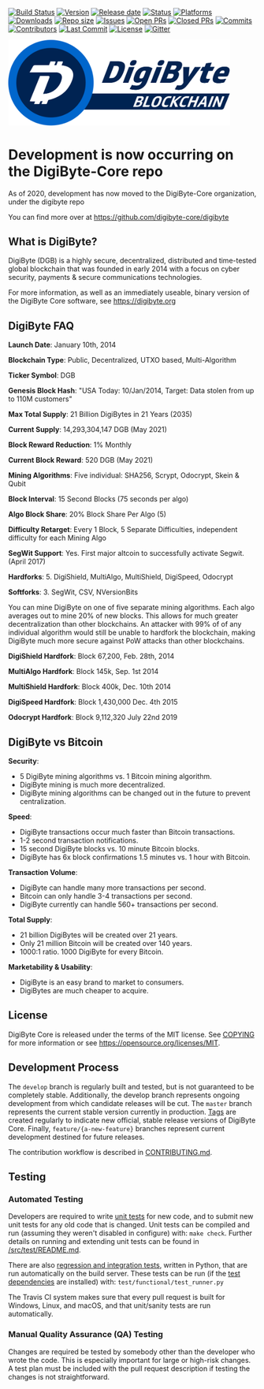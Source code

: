 [![Build Status](https://img.shields.io/github/workflow/status/DigiByte-Core/digibyte/Build%20and%20check/develop)](https://github.com/DigiByte-Core/digibyte/actions/workflows/ci-coverage.yml)
[![Version](https://img.shields.io/github/v/release/DigiByte-Core/digibyte?include_prereleases)](https://github.com/DigiByte-Core/digibyte/releases)
[![Release date](https://img.shields.io/github/release-date/DigiByte-core/digibyte)](https://github.com/DigiByte-Core/digibyte/releases)
[![Status](https://img.shields.io/badge/status-stable-brightgreen)](https://github.com/DigiByte-Core/digibyte/tree/develop)
[![Platforms](https://img.shields.io/badge/platforms-Windows%20%7C%20Linux%20x86_64%20%7C%20ARM%20Linux%20%7C%20OSX-lightgrey)](https://github.com/DigiByte-Core/digibyte/releases)
[![Downloads](https://img.shields.io/github/downloads/DigiByte-Core/digibyte/total?style=social)](https://github.com/DigiByte-Core/digibyte/releases)
[![Repo size](https://img.shields.io/github/repo-size/DigiByte-Core/digibyte)](https://github.com/DigiByte-Core/digibyte)
[![Issues](https://img.shields.io/github/issues-raw/DigiByte-Core/digibyte)](https://github.com/DigiByte-Core/digibyte/issues)
[![Open PRs](https://img.shields.io/github/issues-pr/DigiByte-Core/digibyte)](https://github.com/DigiByte-Core/digibyte/pulls)
[![Closed PRs](https://img.shields.io/github/issues-pr-closed/DigiByte-Core/digibyte)](https://github.com/DigiByte-Core/digibyte/pulls)
[![Commits](https://img.shields.io/github/commit-activity/y/DigiByte-Core/digibyte)](https://github.com/DigiByte-Core/digibyte/commits/develop)
[![Contributors](https://img.shields.io/github/contributors/DigiByte-Core/digibyte)](https://github.com/DigiByte-Core/digibyte/graphs/contributors)
[![Last Commit](https://img.shields.io/github/last-commit/DigiByte-Core/digibyte)](https://github.com/DigiByte-Core/digibyte/graphs/commit-activity)
[![License](https://img.shields.io/github/license/DigiByte-Core/digibyte)](https://github.com/DigiByte-Core/digibyte/blob/develop/COPYING)
[![Gitter](https://badges.gitter.im/DigiByte-Core/protocol.svg)](https://gitter.im/DigiByte-Core/protocol?utm_source=badge&utm_medium=badge&utm_campaign=pr-badge)

<img width="450" type="image/svg+xml" src="./doc/logo_horizontal_github.svg" />

# Development is now occurring on the DigiByte-Core repo

As of 2020, development has now moved to the DigiByte-Core organization, under the digibyte repo

You can find more over at <https://github.com/digibyte-core/digibyte>

## What is DigiByte?

DigiByte (DGB) is a highly secure, decentralized, distributed and time-tested global blockchain that was founded in early 2014 with a focus on cyber security, payments & secure communications technologies.

For more information, as well as an immediately useable, binary version of the DigiByte Core software, see <https://digibyte.org>

## DigiByte FAQ

**Launch Date**: January 10th, 2014

**Blockchain Type**: Public, Decentralized, UTXO based, Multi-Algorithm

**Ticker Symbol**: DGB

**Genesis Block Hash**: "USA Today: 10/Jan/2014, Target: Data stolen from up to 110M customers"

**Max Total Supply**: 21 Billion DigiBytes in 21 Years (2035)

**Current Supply**: 14,293,304,147 DGB (May 2021)

**Block Reward Reduction**: 1% Monthly

**Current Block Reward**: 520 DGB (May 2021)

**Mining Algorithms**: Five individual: SHA256, Scrypt, Odocrypt, Skein & Qubit

**Block Interval**: 15 Second Blocks (75 seconds per algo)

**Algo Block Share**: 20% Block Share Per Algo (5)

**Difficulty Retarget**: Every 1 Block, 5 Separate Difficulties, independent difficulty for each Mining Algo

**SegWit Support**: Yes. First major altcoin to successfully activate Segwit. (April 2017)

**Hardforks**: 5. DigiShield, MultiAlgo, MultiShield, DigiSpeed, Odocrypt

**Softforks**: 3. SegWit, CSV, NVersionBits

You can mine DigiByte on one of five separate mining algorithms. Each algo averages out to mine 20% of new blocks. This allows for much greater decentralization than other blockchains. An attacker with 99% of of any individual algorithm would still be unable to hardfork the blockchain, making DigiByte much more secure against PoW attacks than other blockchains.

**DigiShield Hardfork**: Block 67,200, Feb. 28th, 2014

**MultiAlgo Hardfork**: Block 145k, Sep. 1st 2014

**MultiShield Hardfork**: Block 400k, Dec. 10th 2014

**DigiSpeed Hardfork**: Block 1,430,000 Dec. 4th 2015

**Odocrypt Hardfork**: Block 9,112,320 July 22nd 2019

## DigiByte vs Bitcoin

**Security**:

- 5 DigiByte mining algorithms vs. 1 Bitcoin mining algorithm.
- DigiByte mining is much more decentralized.
- DigiByte mining algorithms can be changed out in the future to prevent centralization.

**Speed**:

- DigiByte transactions occur much faster than Bitcoin transactions.
- 1-2 second transaction notifications.
- 15 second DigiByte blocks vs. 10 minute Bitcoin blocks.
- DigiByte has 6x block confirmations 1.5 minutes vs. 1 hour with Bitcoin.

**Transaction Volume**:

- DigiByte can handle many more transactions per second.
- Bitcoin can only handle 3-4 transactions per second.
- DigiByte currently can handle 560+ transactions per second.

**Total Supply**:

- 21 billion DigiBytes will be created over 21 years.
- Only 21 million Bitcoin will be created over 140 years.
- 1000:1 ratio. 1000 DigiByte for every Bitcoin.

**Marketability & Usability**:

- DigiByte is an easy brand to market to consumers.
- DigiBytes are much cheaper to acquire.

## License

DigiByte Core is released under the terms of the MIT license. See [COPYING](COPYING) for more information or see <https://opensource.org/licenses/MIT>.

## Development Process

The `develop` branch is regularly built and tested, but is not guaranteed to be completely stable.  Additionally, the develop branch represents ongoing development from which candidate releases will be cut.  The `master` branch represents the current stable version currently in production. [Tags](https://github.com/DigiByte-Core/digibyte/tags) are created regularly to indicate new official, stable release versions of DigiByte Core.  Finally, `feature/{a-new-feature}` branches represent current development destined for future releases.

The contribution workflow is described in [CONTRIBUTING.md](CONTRIBUTING.md).

## Testing

### Automated Testing

Developers are required to write [unit tests](src/test/README.md) for new code, and to submit new unit tests for any old code that is changed. Unit tests can be compiled and run (assuming they weren't disabled in configure) with: `make check`. Further details on running and extending unit tests can be found in [/src/test/README.md](/src/test/README.md).

There are also [regression and integration tests](/test), written in Python, that are run automatically on the build server.  These tests can be run (if the [test dependencies](/test) are installed) with: `test/functional/test_runner.py`

The Travis CI system makes sure that every pull request is built for Windows, Linux, and macOS, and that unit/sanity tests are run automatically.

### Manual Quality Assurance (QA) Testing

Changes are required be tested by somebody other than the developer who wrote the code. This is especially important for large or high-risk changes. A test plan must be included with the pull request description if testing the changes is not straightforward.

